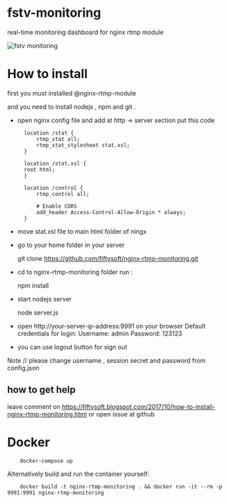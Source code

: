 # fstv-monitoring
real-time monitoring dashboard for nginx rtmp module

![fstv monitoring](https://cloud.githubusercontent.com/assets/16119345/15388844/9f66917e-1dbc-11e6-9726-2a4912d74352.png)

# How to install

first you must installed @nginx-rtmp-module

and you need to install nodejs , npm and git .


* open nginx config file and add at http -> server section put this code


        location /stat {
            rtmp_stat all;
            rtmp_stat_stylesheet stat.xsl;
        }

        location /stat.xsl {
	    root html;
        }

	    location /control {
	        rtmp_control all;

	        # Enable CORS
	        add_header Access-Control-Allow-Origin * always;
	    }

* move stat.xsl file to main html folder of ningx

* go to your home folder in your server

	git clone https://github.com/fiftysoft/nginx-rtmp-monitoring.git

* cd to nginx-rtmp-monitoring folder run :

	npm install

* start nodejs server

	node server.js

* open http://your-server-ip-address:9991 on your browser
    Default credentials for login:
    Username: admin
    Password: 123123

* you can use logout button for sign out

Note // please change username , session secret and password from config.json


## how to get help
leave comment on https://fiftysoft.blogspot.com/2017/10/how-to-install-nginx-rtmp-monitoring.html
or open issue at github


# Docker

        docker-compose up

Alternatively build and run the container yourself:

        docker build -t nginx-rtmp-monitoring . && docker run -it --rm -p 9991:9991 nginx-rtmp-monitoring
